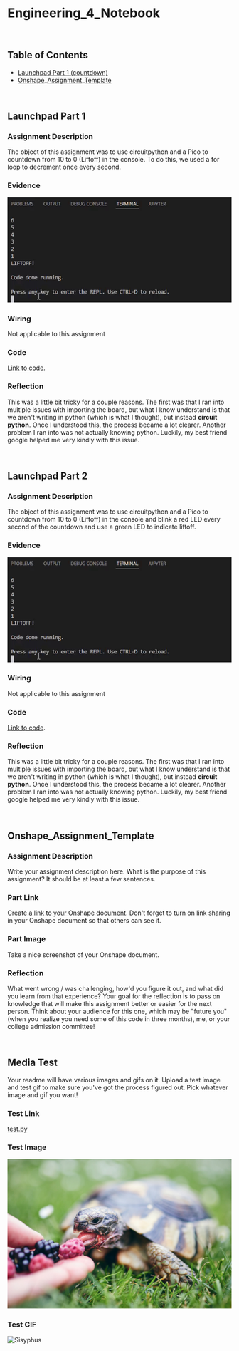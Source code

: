 # Engineering_4_Notebook

&nbsp;

## Table of Contents
* [Launchpad Part 1 (countdown)](#Launchpad)
* [Onshape_Assignment_Template](#onshape_assignment_template)

&nbsp;

## Launchpad Part 1

### Assignment Description

The object of this assignment was to use circuitpython and a Pico to countdown from 10 to 0 (Liftoff) in the console. To do this, we used a for loop to decrement once every second.

### Evidence 

![Countdown](images/countdown_gif.gif)  

### Wiring

Not applicable to this assignment

### Code
[Link to code](https://github.com/GDamiani2927/Engineering_4_Notebook/blob/main/raspberry-pi/launchpad_pt_1.py).
### Reflection

This was a little bit tricky for a couple reasons. The first was that I ran into multiple issues with importing the board, but what I know understand is that we aren't writing in python (which is what I thought), but instead **circuit python**. Once I understood this, the process became a lot clearer. Another problem I ran into was not actually knowing python. Luckily, my best friend google helped me very kindly with this issue.

&nbsp;

## Launchpad Part 2

### Assignment Description

The object of this assignment was to use circuitpython and a Pico to countdown from 10 to 0 (Liftoff) in the console and blink a red LED every second of the countdown and use a green LED to indicate liftoff.

### Evidence 

![Countdown](images/countdown_gif.gif)  

### Wiring

Not applicable to this assignment

### Code
[Link to code](https://github.com/GDamiani2927/Engineering_4_Notebook/blob/main/raspberry-pi/launchpad_pt_1.py).
### Reflection

This was a little bit tricky for a couple reasons. The first was that I ran into multiple issues with importing the board, but what I know understand is that we aren't writing in python (which is what I thought), but instead **circuit python**. Once I understood this, the process became a lot clearer. Another problem I ran into was not actually knowing python. Luckily, my best friend google helped me very kindly with this issue.

&nbsp;
## Onshape_Assignment_Template

### Assignment Description

Write your assignment description here. What is the purpose of this assignment? It should be at least a few sentences.

### Part Link 

[Create a link to your Onshape document](https://cvilleschools.onshape.com/documents/003e413cee57f7ccccaa15c2/w/ea71050bb283bf3bf088c96c/e/c85ae532263d3b551e1795d0?renderMode=0&uiState=62d9b9d7883c4f335ec42021). Don't forget to turn on link sharing in your Onshape document so that others can see it. 

### Part Image

Take a nice screenshot of your Onshape document. 

### Reflection

What went wrong / was challenging, how'd you figure it out, and what did you learn from that experience? Your goal for the reflection is to pass on knowledge that will make this assignment better or easier for the next person. Think about your audience for this one, which may be "future you" (when you realize you need some of this code in three months), me, or your college admission committee!

&nbsp;

## Media Test

Your readme will have various images and gifs on it. Upload a test image and test gif to make sure you've got the process figured out. Pick whatever image and gif you want!

### Test Link
[test.py](raspberry-pi/test.py)
### Test Image
![Burries](images/burries.jpg)  
### Test GIF
![Sisyphus](images/sisyphus.gif)  
